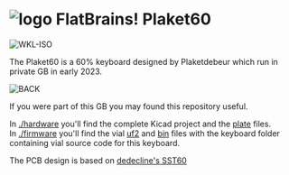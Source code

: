 # ![logo] FlatBrains! Plaket60

![WKL-ISO]

The Plaket60 is a 60% keyboard designed by Plaketdebeur which run in private GB in early 2023.

![BACK]

If you were part of this GB you may found this repository useful.

In [./hardware](hardware) you'll find the complete Kicad project and the [plate](hardware/plate/plateplaket60.dxf) files.  
In [./firmware](firmware) you'll find the vial [uf2](firware/plaket60_vial.uf2) and [bin](plaket60_vial.bin) files with the keyboard folder containing vial source code for this keyboard.

The PCB design is based on [dedecline's SST60](https://github.com/dededecline/SST60/)

[logo]: https://cdn.discordapp.com/emojis/1067490589769212086.png?size=32&quality=lossless "FlatBrains! Logo"
[WKL-ISO]: https://cdn.discordapp.com/attachments/646796794230996995/1016262778966769684/plaket1_1.jpeg "Plaket60 WKL ISO"
[BACK]: https://media.discordapp.net/attachments/646796794230996995/1095011256882167948/PXL_20230410_152953545.jpg "Back of the Plaket60"
